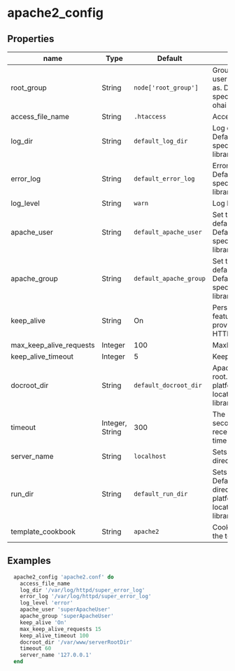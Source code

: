 # apache2_config

## Properties

| name                    | Type            | Default                     | Description                                                                                                    |
| ----------------------- | --------------- | --------------------------- | -------------------------------------------------------------------------------------------------------------- |
| root_group              | String          | `node['root_group']`        | Group that the root user on the box runs as. Defaults to platform specific value from ohai root_group          |
| access_file_name        | String          | `.htaccess`                 | Access filename                                                                                                |
| log_dir                 | String          | `default_log_dir`           | Log directory location. Defaults to platform specific locations, see libraries/helpers.rb                      |
| error_log               | String          | `default_error_log`         | Error log location. Defaults to platform specific locations, see libraries/helpers.rb                          |
| log_level               | String          | `warn`                      | Log level for apache2                                                                                          |
| apache_user             | String          | `default_apache_user`       | Set to override the default apache2 user. Defaults to platform specific locations, see libraries/helpers.rb    |
| apache_group            | String          | `default_apache_group`      | Set to override the default apache2 user. Defaults to platform specific locations, see libraries/helpers.rb    |
| keep_alive              | String          | On                          | Persistent connection feature of HTTP/1.1 provide long-lived HTTP sessions                                     |
| max_keep_alive_requests | Integer         | 100                         | MaxKeepAliveRequests                                                                                           |
| keep_alive_timeout      | Integer         | 5                           | KeepAliveTimeout                                                                                               |
| docroot_dir             | String          | `default_docroot_dir`       | Apache document root. Defaults to platform specific locations, see libraries/helpers.rb                        |
| timeout                 | Integer, String | 300                         | The number of seconds before receives and sends time out                                                       |
| server_name             | String          | `localhost`                 | Sets the ServerName directive                                                                                  |
| run_dir                 | String          | `default_run_dir`           | Sets the DefaultRuntimeDir directive. Defaults to platform specific locations, see libraries/helpers.rb'       |
| template_cookbook       | String          | `apache2`                   | Cookbook to source the template file from                                                                      |

## Examples

```ruby
  apache2_config 'apache2.conf' do
    access_file_name
    log_dir '/var/log/httpd/super_error_log'
    error_log '/var/log/httpd/super_error_log'
    log_level 'error'
    apache_user 'superApacheUser'
    apache_group 'superApacheUser'
    keep_alive 'On'
    max_keep_alive_requests 15
    keep_alive_timeout 100
    docroot_dir '/var/www/serverRootDir'
    timeout 60
    server_name '127.0.0.1'
  end
```
